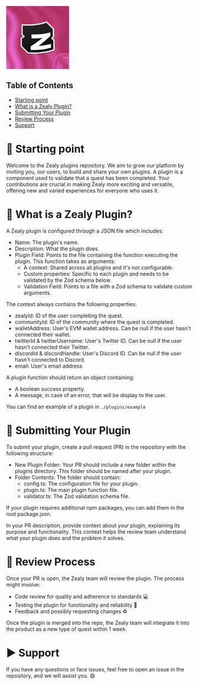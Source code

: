 <img src="https://github.com/crew3/plugins/blob/1ab10f86d108e887cfb7e789d9ba055702689917/Zealy.png" alt="Image" width="170" height="170">


## Table of Contents

- [Starting point](#section-1)
- [What is a Zealy Plugin?](#section-2) 
- [Submitting Your Plugin](#section-3)
- [Review Process](#section-4)
- [Support](#section-5)


# 📣 Starting point <a name="section-1"></a>
Welcome to the Zealy plugins repository. We aim to grow our platform by inviting you, our users, to build and share your own plugins. A plugin is a component used to validate that a quest has been completed. Your contributions are crucial in making Zealy more exciting and versatile, offering new and varied experiences for everyone who uses it.


# 🤔 What is a Zealy Plugin? <a name="section-2"></a>
A Zealy plugin is configured through a JSON file which includes:

- Name: The plugin's name.
- Description: What the plugin does.
- Plugin Field: Points to the file containing the function executing the plugin. This function takes as arguments:
  - A context: Shared across all plugins and it's not configurable.
  - Custom properties: Specific to each plugin and needs to be validated by the Zod schema below.
  - Validation Field: Points to a file with a Zod schema to validate custom arguments.


The context always contains the following properties:
- zealyId: ID of the user completing the quest.
- communityId: ID of the community where the quest is completed.
- walletAddress: User's EVM wallet address. Can be null if the user hasn't connected their wallet.
- twitterId & twitterUsername: User's Twitter ID. Can be null if the user hasn't connected their Twitter.
- discordId & discordHandle: User's Discord ID. Can be null if the user hasn't connected to Discord.
- email: User's email address


A plugin function should return an object containing:
- A boolean success property.
- A message, in case of an error, that will be display to the user.

You can find an example of a plugin in `./plugins/example`


# 🔨 Submitting Your Plugin <a name="section-3"></a>
To submit your plugin, create a pull request (PR) in the repository with the following structure:

- New Plugin Folder: Your PR should include a new folder within the plugins directory. This folder should be named after your plugin. 
- Folder Contents: The folder should contain: 
  - config.ts: The configuration file for your plugin.
  - plugin.ts: The main plugin function file.
  - validator.ts: The Zod validation schema file.

If your plugin requires additional npm packages, you can add them in the root package.json.

In your PR description, provide context about your plugin, explaining its purpose and functionality. This context helps the review team understand what your plugin does and the problem it solves.


# 💯 Review Process <a name="section-4"></a>
Once your PR is open, the Zealy team will review the plugin. The process might involve:
- Code review for quality and adherence to standards :computer:
- Testing the plugin for functionality and reliability 🚀
- Feedback and possibly requesting changes :recycle:

Once the plugin is merged into the repo, the Zealy team will integrate it into the product as a new type of quest within 1 week.


#  ▶️ Support <a name="section-5"></a>
If you have any questions or face issues, feel free to open an issue in the repository, and we will assist you. :smile:
